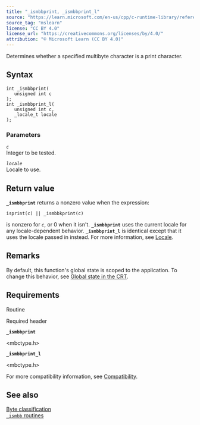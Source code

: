 ```yaml
---
title: "_ismbbprint, _ismbbprint_l"
source: "https://learn.microsoft.com/en-us/cpp/c-runtime-library/reference/ismbbprint-ismbbprint-l?view=msvc-170"
source_tag: "mslearn"
license: "CC BY 4.0"
license_url: "https://creativecommons.org/licenses/by/4.0/"
attribution: "© Microsoft Learn (CC BY 4.0)"
---
```

Determines whether a specified multibyte character is a print character.

## Syntax

```
int _ismbbprint(
   unsigned int c
);
int _ismbbprint_l(
   unsigned int c,
   _locale_t locale
);
```

### Parameters

_`c`_  
Integer to be tested.

_`locale`_  
Locale to use.

## Return value

**`_ismbbprint`** returns a nonzero value when the expression:

`isprint(c) || _ismbbkprint(c)`

is nonzero for _`c`_, or 0 when it isn't. **`_ismbbprint`** uses the current locale for any locale-dependent behavior. **`_ismbbprint_l`** is identical except that it uses the locale passed in instead. For more information, see [Locale](https://learn.microsoft.com/en-us/cpp/c-runtime-library/locale?view=msvc-170).

## Remarks

By default, this function's global state is scoped to the application. To change this behavior, see [Global state in the CRT](https://learn.microsoft.com/en-us/cpp/c-runtime-library/global-state?view=msvc-170).

## Requirements

Routine

Required header

**`_ismbbprint`**

<mbctype.h>

**`_ismbbprint_l`**

<mbctype.h>

For more compatibility information, see [Compatibility](https://learn.microsoft.com/en-us/cpp/c-runtime-library/compatibility?view=msvc-170).

## See also

[Byte classification](https://learn.microsoft.com/en-us/cpp/c-runtime-library/byte-classification?view=msvc-170)  
[`_ismbb` routines](https://learn.microsoft.com/en-us/cpp/c-runtime-library/ismbb-routines?view=msvc-170)